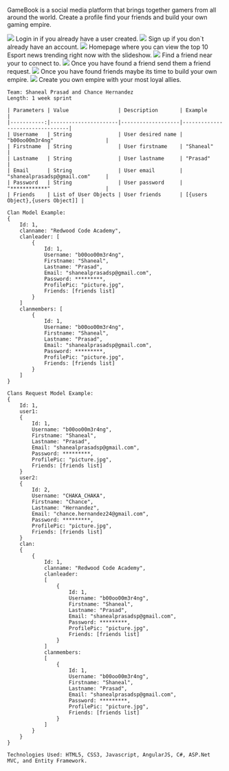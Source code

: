 GameBook is a social media platform that brings together gamers from all around the world. Create a profile find your friends and build your own gaming empire.

<img src="./READMEPic/login.png">
Login in if you already have a user created.
<img src="./READMEPic/signup.png">
Sign up if you don`t already have an account.
<img src="./READMEPic/homepage.png">
Homepage where you can view the top 10 Esport news trending right now with the slideshow.
<img src="./READMEPic/friend.png">
Find a friend near your to connect to.
<img src="./READMEPic/findfriend.png">
Once you have found a friend send them a friend request.
<img src="./READMEPic/clanr.png">
Once you have found friends maybe its time to build your own empire.
<img src="./READMEPic/clan.png">
Create you own empire with your most loyal allies.

~~~~~~~~~~~~~~~~~~~~~~~~~~~~~~~~~~~~~~~~~~~~~~~~~~~~~~~~~~~~~~~~~~~~~~~~~~~~~~~
Team: Shaneal Prasad and Chance Hernandez
Length: 1 week sprint

| Parameters | Value                | Description       | Example                         |
|-----------:|----------------------|-------------------|---------------------------------|
| Username   | String               | User desired name | "b00oo00m3r4ng"                 |
| Firstname  | String               | User firstname    | "Shaneal"                       |
| Lastname   | String               | User lastname     | "Prasad"                        |
| Email      | String               | User email        | "shanealprasadsp@gmail.com"     |
| Password   | String               | User password     | "************"                  |
| Friends    | List of User Objects | User friends      | [{users Object},{users Object]] |

Clan Model Example: 
{
    Id: 1,
    clanname: "Redwood Code Academy",
    clanleader: [
        {
            Id: 1,
            Username: "b00oo00m3r4ng",
            Firstname: "Shaneal",
            Lastname: "Prasad",
            Email: "shanealprasadsp@gmail.com",
            Password: *********,
            ProfilePic: "picture.jpg",
            Friends: [friends list]
        }
    ]
    clanmembers: [
        {
            Id: 1,
            Username: "b00oo00m3r4ng",
            Firstname: "Shaneal",
            Lastname: "Prasad",
            Email: "shanealprasadsp@gmail.com",
            Password: *********,
            ProfilePic: "picture.jpg",
            Friends: [friends list]
        }
    ]
}

Clans Request Model Example:
{
    Id: 1,
    user1: 
    {
        Id: 1,
        Username: "b00oo00m3r4ng",
        Firstname: "Shaneal",
        Lastname: "Prasad",
        Email: "shanealprasadsp@gmail.com",
        Password: *********,
        ProfilePic: "picture.jpg",
        Friends: [friends list]
    }
    user2:
    {
        Id: 2,
        Username: "CHAKA_CHAKA",
        Firstname: "Chance",
        Lastname: "Hernandez",
        Email: "chance.hernandez24@gmail.com",
        Password: *********,
        ProfilePic: "picture.jpg",
        Friends: [friends list]
    }
    clan:
    {
        {
            Id: 1,
            clanname: "Redwood Code Academy",
            clanleader: 
            [
                {
                    Id: 1,
                    Username: "b00oo00m3r4ng",
                    Firstname: "Shaneal",
                    Lastname: "Prasad",
                    Email: "shanealprasadsp@gmail.com",
                    Password: *********,
                    ProfilePic: "picture.jpg",
                    Friends: [friends list]
                }
            ]
            clanmembers: 
            [
                {
                    Id: 1,
                    Username: "b00oo00m3r4ng",
                    Firstname: "Shaneal",
                    Lastname: "Prasad",
                    Email: "shanealprasadsp@gmail.com",
                    Password: *********,
                    ProfilePic: "picture.jpg",
                    Friends: [friends list]
                }
            ]
        }    
    }
}

Technologies Used: HTML5, CSS3, Javascript, AngularJS, C#, ASP.Net MVC, and Entity Framework.